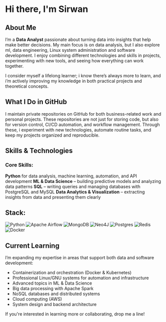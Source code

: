 # Hi there, I'm Sirwan 

## About Me
I’m a **Data Analyst** passionate about turning data into insights that help make better decisions.
My main focus is on data analysis, but I also explore ml, data engineering, Linux system administration and software development.
I enjoy combining different technologies and skills in projects, experimenting with new tools, and seeing how everything can work together.

I consider myself a lifelong learner; i know there’s always more to learn, and i’m actively improving my knowledge in both practical projects and theoretical concepts.

## What I Do in GitHub
I maintain private repositories on GitHub for both business-related work and personal projects.
These repositories are not just for storing code, but also for version control, CI/CD automation, and workflow management. Through these, i experiment with new technologies, automate routine tasks, and keep my projects organized and reproducible.

## Skills & Technologies


### Core Skills:
**Python** for data analysis, machine learning, automation, and API development
**ML & Data Science** – building predictive models and analyzing data patterns
**SQL** – writing queries and managing databases with PostgreSQL and MySQL
**Data Analytics & Visualization** – extracting insights from data and presenting them clearly

## Stack:
![Python](https://img.shields.io/badge/python-3670A0?style=for-the-badge&logo=python&logoColor=ffdd54) ![Apache Airflow](https://img.shields.io/badge/Apache%20Airflow-017CEE?style=for-the-badge&logo=Apache%20Airflow&logoColor=white) ![MongoDB](https://img.shields.io/badge/MongoDB-%234ea94b.svg?style=for-the-badge&logo=mongodb&logoColor=white) ![Neo4J](https://img.shields.io/badge/Neo4j-008CC1?style=for-the-badge&logo=neo4j&logoColor=white) ![Postgres](https://img.shields.io/badge/postgres-%23316192.svg?style=for-the-badge&logo=postgresql&logoColor=white) ![Redis](https://img.shields.io/badge/redis-%23DD0031.svg?style=for-the-badge&logo=redis&logoColor=white) ![Docker](https://img.shields.io/badge/docker-%230db7ed.svg?style=for-the-badge&logo=docker&logoColor=white)


## Current Learning
I’m expanding my expertise in areas that support both data and software development:
- Containerization and orchestration (Docker & Kubernetes)
- Professional Linux/GNU systems for automation and infrastructure
- Advanced topics in ML & Data Science
- Big data processing with Apache Spark
- NoSQL databases and distributed systems
- Cloud computing (AWS)
- System design and backend architecture


If you're interested in learning more or collaborating, drop me a line!

